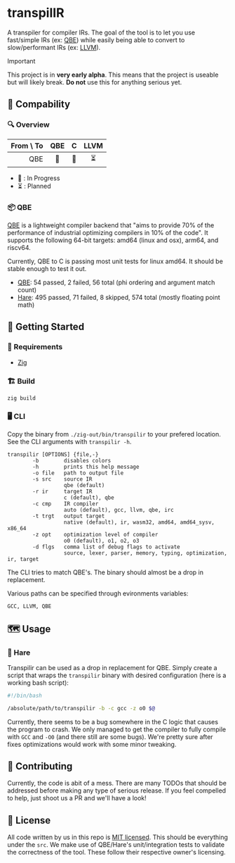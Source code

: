 # transpilIR

A transpiler for compiler IRs. The goal of the tool is to let you use fast/simple IRs (ex: [QBE](https://c9x.me/compile/)) while easily being able to convert to slow/performant IRs (ex: [LLVM](https://llvm.org/)).

> [!IMPORTANT]
> This project is in **very early alpha**. This means that the project is useable but will likely break. **Do not** use this for anything serious yet.

## 🧩 Compability

### 🔍 Overview

| From  \ To | QBE    | C | LLVM |
|-----------:|:------:|:-:|:----:|
| QBE        | 🚧     |🚧 | ⏳   |

- 🚧 : In Progress
- ⏳ : Planned

### 📦 QBE

[QBE](https://c9x.me/compile/) is a lightweight compiler backend that "aims to provide 70% of the performance of industrial optimizing compilers in 10% of the code". It supports the following 64-bit targets: amd64 (linux and osx), arm64, and riscv64.

Currently, QBE to C is passing most unit tests for linux amd64. It should be stable enough to test it out.

- [QBE](https://c9x.me/compile/): 54 passed, 2 failed, 56 total (phi ordering and argument match count)
- [Hare](https://harelang.org/): 495 passed, 71 failed, 8 skipped, 574 total (mostly floating point math)

## 🚩 Getting Started

### 📘 Requirements

- [Zig](https://ziglang.org/)

### 🏗 Build

```
zig build
```

### 🖥 CLI

Copy the binary from `./zig-out/bin/transpilir` to your prefered location. See the CLI arguments with `transpilir -h`.

```
transpilir [OPTIONS] {file,-}
        -b        disables colors
        -h        prints this help message
        -o file   path to output file
        -s src    source IR
                  qbe (default)
        -r ir     target IR
                  c (default), qbe
        -c cmp    IR compiler
                  auto (default), gcc, llvm, qbe, irc
        -t trgt   output target
                  native (default), ir, wasm32, amd64, amd64_sysv, x86_64
        -z opt    optimization level of compiler
                  o0 (default), o1, o2, o3
        -d flgs   comma list of debug flags to activate
                  source, lexer, parser, memory, typing, optimization, ir, target
```

The CLI tries to match QBE's. The binary should almost be a drop in replacement.

Various paths can be specified through evironments variables:

```
GCC, LLVM, QBE
```

## 🗺 Usage

### 🐇 Hare

Transpilir can be used as a drop in replacement for QBE. Simply create a script that wraps the `transpilir` binary with desired configuration (here is a working bash script):

```bash
#!/bin/bash

/absolute/path/to/transpilir -b -c gcc -z o0 $@
```

Currently, there seems to be a bug somewhere in the C logic that causes the program to crash. We only managed to get the compiler to fully compile with `GCC` and `-O0` (and there still are some bugs). We're pretty sure after fixes optimizations would work with some minor tweaking.

## 👥 Contributing

Currently, the code is abit of a mess. There are many TODOs that should be addressed before making any type of serious release. If you feel compelled to help, just shoot us a PR and we'll have a look!

## 📜 License

All code written by us in this repo is [MIT licensed](https://opensource.org/license/mit). This should be everything under the `src`. We make use of QBE/Hare's unit/integration tests to validate the correctness of the tool. These follow their respective owner's licensing.
